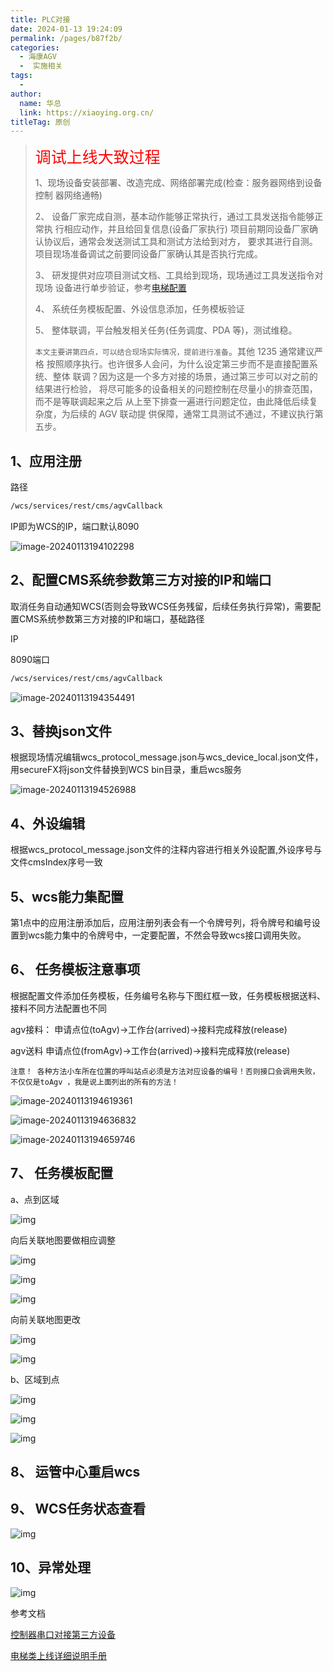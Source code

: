 ```yaml
---
title: PLC对接
date: 2024-01-13 19:24:09
permalink: /pages/b87f2b/
categories:
  - 海康AGV
  -  实施相关
tags:
  - 
author: 
  name: 华总
  link: https://xiaoying.org.cn/
titleTag: 原创
---
```

><span style='color:red;font-size:25px;'>调试上线大致过程</span>
>
>1、现场设备安装部署、改造完成、网络部署完成(检查：服务器网络到设备控制 器网络通畅) 
>
>2、 设备厂家完成自测，基本动作能够正常执行，通过工具发送指令能够正常执 行相应动作，并且给回复信息(设备厂家执行) 项目前期同设备厂家确认协议后，通常会发送测试工具和测试方法给到对方， 要求其进行自测。项目现场准备调试之前要同设备厂家确认其是否执行完成。 
>
>3、 研发提供对应项目测试文档、工具给到现场，现场通过工具发送指令对现场 设备进行单步验证，参考[电梯配置](http://www.v-club.com/home/article/9098) 
>
>4、 系统任务模板配置、外设信息添加，任务模板验证
>
>5、 整体联调，平台触发相关任务(任务调度、PDA 等)，测试维稳。 
>
>`本文主要讲第四点，可以结合现场实际情况，提前进行准备`。其他 1235 通常建议严格 按照顺序执行。也许很多人会问，为什么设定第三步而不是直接配置系统、整体 联调？因为这是一个多方对接的场景，通过第三步可以对之前的结果进行检验， 将尽可能多的设备相关的问题控制在尽量小的排查范围，而不是等联调起来之后 从上至下排查一遍进行问题定位，由此降低后续复杂度，为后续的 AGV 联动提 供保障，通常工具测试不通过，不建议执行第五步。

##  1、应用注册

路径

```sh
/wcs/services/rest/cms/agvCallback
```

IP即为WCS的IP，端口默认8090

![image-20240113194102298](https://aurora-1258839075.cos.ap-shanghai.myqcloud.com/img/202401131941605.png?q-sign-algorithm=sha1&q-ak=AKIDlOsIWjolbMzQrQyRwNfoovASl088zhGh&q-sign-time=1705146081;9000000000&q-key-time=1705146081;9000000000&q-header-list=host&q-url-param-list=&q-signature=b3d1c08f1cc3e0293f84cc186048787250c10e31)

##  2、配置CMS系统参数第三方对接的IP和端口

取消任务自动通知WCS(否则会导致WCS任务残留，后续任务执行异常)，需要配置CMS系统参数第三方对接的IP和端口，基础路径

IP

8090端口

```sh
/wcs/services/rest/cms/agvCallback
```

![image-20240113194354491](https://aurora-1258839075.cos.ap-shanghai.myqcloud.com/img/202401131943544.png?q-sign-algorithm=sha1&q-ak=AKIDlOsIWjolbMzQrQyRwNfoovASl088zhGh&q-sign-time=1705146234;9000000000&q-key-time=1705146234;9000000000&q-header-list=host&q-url-param-list=&q-signature=8343882e3722d05c0301904ef617fa9a8ec7675a)

##  3、替换json文件
根据现场情况编辑wcs_protocol_message.json与wcs_device_local.json文件，用secureFX将json文件替换到WCS bin目录，重启wcs服务


![image-20240113194526988](https://aurora-1258839075.cos.ap-shanghai.myqcloud.com/img/202401131945043.png?q-sign-algorithm=sha1&q-ak=AKIDlOsIWjolbMzQrQyRwNfoovASl088zhGh&q-sign-time=1705146326;8999999999&q-key-time=1705146326;8999999999&q-header-list=host&q-url-param-list=&q-signature=7ea8224420476a2c876e57e504435579ee6c265d)

##  4、**外设编辑**

根据wcs_protocol_message.json文件的注释内容进行相关外设配置,外设序号与文件cmsIndex序号一致

##  5、**wcs能力集配置**

第1点中的应用注册添加后，应用注册列表会有一个令牌号列，将令牌号和编号设置到wcs能力集中的令牌号中，一定要配置，不然会导致wcs接口调用失败。

## 6、 **任务模板注意事项**

根据配置文件添加任务模板，任务编号名称与下图红框一致，任务模板根据送料、接料不同方法配置也不同

agv接料： 申请点位(toAgv)-\>工作台(arrived)-\>接料完成释放(release)

agv送料 申请点位(fromAgv)-\>工作台(arrived)-\>接料完成释放(release)

`注意！ 各种方法小车所在位置的呼叫站点必须是方法对应设备的编号！否则接口会调用失败，不仅仅是toAgv ，我是说上面列出的所有的方法！`

![image-20240113194619361](https://aurora-1258839075.cos.ap-shanghai.myqcloud.com/img/202401131946411.png?q-sign-algorithm=sha1&q-ak=AKIDlOsIWjolbMzQrQyRwNfoovASl088zhGh&q-sign-time=1705146379;9000000000&q-key-time=1705146379;9000000000&q-header-list=host&q-url-param-list=&q-signature=ece78b548a7f0530644800322687ede173a08825)

![image-20240113194636832](https://aurora-1258839075.cos.ap-shanghai.myqcloud.com/img/202401131946887.png?q-sign-algorithm=sha1&q-ak=AKIDlOsIWjolbMzQrQyRwNfoovASl088zhGh&q-sign-time=1705146396;8999999999&q-key-time=1705146396;8999999999&q-header-list=host&q-url-param-list=&q-signature=1ca2b4ca37d50066e2905879080c6286fac41346) 

![image-20240113194659746](https://aurora-1258839075.cos.ap-shanghai.myqcloud.com/img/202401131946790.png?q-sign-algorithm=sha1&q-ak=AKIDlOsIWjolbMzQrQyRwNfoovASl088zhGh&q-sign-time=1705146419;9000000000&q-key-time=1705146419;9000000000&q-header-list=host&q-url-param-list=&q-signature=aff568d8192d4f82452e25e1fcb7dff1bc6b0e41)

## 7、 **任务模板配置**

a、点到区域

 ![img](https://aurora-1258839075.cos.ap-shanghai.myqcloud.com/img/202401131947822.jpg?q-sign-algorithm=sha1&q-ak=AKIDlOsIWjolbMzQrQyRwNfoovASl088zhGh&q-sign-time=1705146466;8999999999&q-key-time=1705146466;8999999999&q-header-list=host&q-url-param-list=&q-signature=d5251ffcc6823589c49a66bb7165b9207e392d60)

向后关联地图要做相应调整

![img](https://aurora-1258839075.cos.ap-shanghai.myqcloud.com/img/202401131947803.jpg?q-sign-algorithm=sha1&q-ak=AKIDlOsIWjolbMzQrQyRwNfoovASl088zhGh&q-sign-time=1705146466;8999999999&q-key-time=1705146466;8999999999&q-header-list=host&q-url-param-list=&q-signature=d4290883bc1143b4d0113bb3ceb4efd246c30844)

 

![img](https://aurora-1258839075.cos.ap-shanghai.myqcloud.com/img/202401131947814.png?q-sign-algorithm=sha1&q-ak=AKIDlOsIWjolbMzQrQyRwNfoovASl088zhGh&q-sign-time=1705146467;9000000000&q-key-time=1705146467;9000000000&q-header-list=host&q-url-param-list=&q-signature=bf152db9f6a9c9f4de783527f400523cc8bf9fb9)

![img](https://aurora-1258839075.cos.ap-shanghai.myqcloud.com/img/202401131947809.png?q-sign-algorithm=sha1&q-ak=AKIDlOsIWjolbMzQrQyRwNfoovASl088zhGh&q-sign-time=1705146467;9000000000&q-key-time=1705146467;9000000000&q-header-list=host&q-url-param-list=&q-signature=1472cc208f39914b685c731e7bf40297381c3b6b)

 

向前关联地图更改

![img](https://aurora-1258839075.cos.ap-shanghai.myqcloud.com/img/202401131947808.jpg?q-sign-algorithm=sha1&q-ak=AKIDlOsIWjolbMzQrQyRwNfoovASl088zhGh&q-sign-time=1705146466;8999999999&q-key-time=1705146466;8999999999&q-header-list=host&q-url-param-list=&q-signature=26ae7ba0ce9805a004d7bde0eef9de6d8d6d6232)

![img](https://aurora-1258839075.cos.ap-shanghai.myqcloud.com/img/202401131947829.jpg?q-sign-algorithm=sha1&q-ak=AKIDlOsIWjolbMzQrQyRwNfoovASl088zhGh&q-sign-time=1705146466;8999999999&q-key-time=1705146466;8999999999&q-header-list=host&q-url-param-list=&q-signature=e7fadf9c57174a87d1aaa0e7423fbd7267601865)

b、区域到点

![img](https://aurora-1258839075.cos.ap-shanghai.myqcloud.com/img/202401131947167.jpg?q-sign-algorithm=sha1&q-ak=AKIDlOsIWjolbMzQrQyRwNfoovASl088zhGh&q-sign-time=1705146467;9000000000&q-key-time=1705146467;9000000000&q-header-list=host&q-url-param-list=&q-signature=e6d85b458ef42a40f0486079f8c9545006aab255)

![img](https://aurora-1258839075.cos.ap-shanghai.myqcloud.com/img/202401131947369.jpg?q-sign-algorithm=sha1&q-ak=AKIDlOsIWjolbMzQrQyRwNfoovASl088zhGh&q-sign-time=1705146467;9000000000&q-key-time=1705146467;9000000000&q-header-list=host&q-url-param-list=&q-signature=c575e0fe4dc9830063e51ddd2a83f4b9591c45e4)

![img](https://aurora-1258839075.cos.ap-shanghai.myqcloud.com/img/202401131947792.png?q-sign-algorithm=sha1&q-ak=AKIDlOsIWjolbMzQrQyRwNfoovASl088zhGh&q-sign-time=1705146468;9000000000&q-key-time=1705146468;9000000000&q-header-list=host&q-url-param-list=&q-signature=2adc1fde1cf3951d69034a3d9a3d07ac21e8b052)

## 8、  运管中心重启wcs

## 9、 WCS任务状态查看

![img](https://aurora-1258839075.cos.ap-shanghai.myqcloud.com/img/202401131947848.png?q-sign-algorithm=sha1&q-ak=AKIDlOsIWjolbMzQrQyRwNfoovASl088zhGh&q-sign-time=1705146468;9000000000&q-key-time=1705146468;9000000000&q-header-list=host&q-url-param-list=&q-signature=390e6eef1caab049d30978822a0cf26ef4ff4865)

## 10、异常处理

![img](https://aurora-1258839075.cos.ap-shanghai.myqcloud.com/img/202401131947042.png?q-sign-algorithm=sha1&q-ak=AKIDlOsIWjolbMzQrQyRwNfoovASl088zhGh&q-sign-time=1705146468;9000000000&q-key-time=1705146468;9000000000&q-header-list=host&q-url-param-list=&q-signature=9b25d5f0f579d35b5b8cbc176f83cdfe46853cdd)

参考文档

[控制器串口对接第三方设备](http://www.v-club.com/home/article/1980)

[电梯类上线详细说明手册](https://aurora-1258839075.cos.ap-shanghai.myqcloud.com/img/202401131959904.pdf?q-sign-algorithm=sha1&q-ak=AKIDlOsIWjolbMzQrQyRwNfoovASl088zhGh&q-sign-time=1705147200;9000000000&q-key-time=1705147200;9000000000&q-header-list=host&q-url-param-list=&q-signature=9473ac010345a0bd34281903ba3c27eaab428570)



